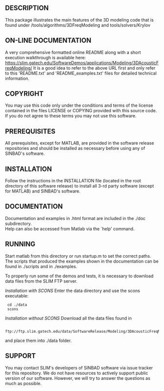 ##  DESCRIPTION
 This package illustrates the main features of the 3D modeling code
 that is found under /tools/algorithms/3DFreqModeling and tools/solvers/Krylov
 
##  ON-LINE DOCUMENTATION
A very comprehensive formatted online README along with a short execution walkthrough
is available here:<br />
 <https://slim.gatech.edu/SoftwareDemos/applications/Modeling/3DAcousticFreqModeling/>
It is a good idea to refer to the above URL first and only refer to this
'README.txt' and 'README_examples.txt' files for detailed technical information.

##  COPYRIGHT
 You may use this code only under the conditions and terms of the
 license contained in the files LICENSE or COPYING provided with this
 source code. If you do not agree to these terms you may not use this
 software.
##  PREREQUISITES
 All prerequisites, except for MATLAB, are provided in the software
 release repositories and should be installed as necessary before using
 any of SINBAD's software.
 
##  INSTALLATION
 Follow the instructions in the INSTALLATION file (located in the
 root directory of this software release) to install all 3-rd party
 software (except for MATLAB) and SINBAD's software.
 
##  DOCUMENTATION
 Documentation and examples in .html format are included in the ./doc subdirectory.  
 Help can also be accessed from Matlab via the `help' command.
 
##  RUNNING
 Start matlab from this directory or run startup.m to set the correct paths. 
 The scripts that produced the examples shown in the documentation can be found 
 in ./scripts and in ./examples.

 To properly run some of the demos and tests, it is necessary to download data
 files from the SLIM FTP server. 
 
 *Installation with SCONS*
 Enter the data directory and use the scons executable:
     
     cd ./data
     scons
     
 *Installation without SCONS*
 Download all the data files found in 
 
     ftp://ftp.slim.gatech.edu/data/SoftwareRelease/Modeling/3DAcousticFreqModeling/data
     
 and place them into ./data folder.
 
 
##  SUPPORT
 You may contact SLIM's developers of SINBAD software via issue tracker for this repository. We do not have resources to actively support public version of our software. However, we will try to answer the questions as much as possible.
